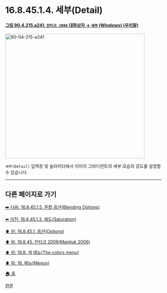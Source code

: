 # 16.8.45.1.4. 세부(Detail)

<a id="90-04-215-a241"></a>

#### [그림 90.4.215.a241. `만티크 2006` 대화상자 → `세부` (Windows) (우리말)](./90-04-0215-mantiuk_2006.md#90-04-215-a241)
<img width="448" height="402" alt="90-04-215-a241" src="https://github.com/user-attachments/assets/0ac541f9-afd0-4112-8bd2-3bed25b18ff5" />

`세부(Detail)` 입력창 및 슬라이더에서 이미지 그라디언트의 세부 모습의 강도를 설정할 수 있습니다.

<a comment="TODO 예시 이미지에서 차이점을 확인하기 어렵습니다. 더 나은 예시 이미지로 변경이 필요합니다."></a>

***

## 다른 페이지로 가기

[➡️ 다음: 16.8.45.1.5. 혼합 옵션(Blending Options)](./16-08-45-01-05-blending_options.md)

[⬅️ 이전: 16.8.45.1.3. 채도(Saturation)](./16-08-45-01-03-saturation.md)

[⬆️ 위: 16.8.45.1. 옵션(Options)](./16-08-45-01-00-options.md)

[⬆️ 위: 16.8.45. 만티크 2006(Mantiuk 2006)](./16-08-45-00-mantiuk_2006.md)

[⬆️ 위: 16.8. 색 메뉴(The colors menu)](./16-08-00-the-colors-menu.md)

[⬆️ 위: 16. 메뉴(Menus)](./16-00-menus.md)

[🏠 홈](./00-home.md)

[원문](https://docs.gimp.org/2.10/ko/gimp-filter-mantiuk-2006.html#idm33592)